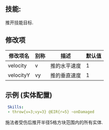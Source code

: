 技能: 
--------------------------

推开技能目标.

修改项
----------

| 修改项名 | 别称    | 描述                                                                                                    | 默认值 |
|-----------|------------|----------------------------------------------------------------------------------------------------------------|---------------|
| velocity | v | 推的水平速度 | 1 |
| velocityY | vy | 推的垂直速度 | 1 |

示例 (实体配置)
--------

```yaml
 Skills:
 - throw{v=3;vy=3} @EIR{r=5} ~onDamaged
```
施法者受伤后推开半径5格方块范围内的所有实体.